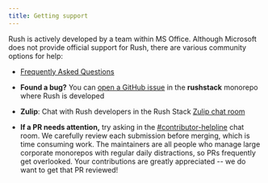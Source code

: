 ```yaml
---
title: Getting support
---
```


Rush is actively developed by a team within MS Office. Although Microsoft does not provide official support for Rush, there are various community options for help:

- [Frequently Asked Questions](../help/faq.md)

- **Found a bug?** You can [open a GitHub issue](https://github.com/microsoft/rushstack/issues)
  in the **rushstack** monorepo where Rush is developed

- **Zulip**: Chat with Rush developers in the Rush Stack [Zulip chat room](https://rushstack.zulipchat.com/)

- **If a PR needs attention,** try asking in the
  [#contributor-helpline](https://rushstack.zulipchat.com/#narrow/stream/279883-contributor-helpline)
  chat room. We carefully review each submission before merging, which is time consuming work. The maintainers
  are all people who manage large corporate monorepos with regular daily distractions, so PRs frequently
  get overlooked. Your contributions are greatly appreciated -- we do want to get that PR reviewed!
